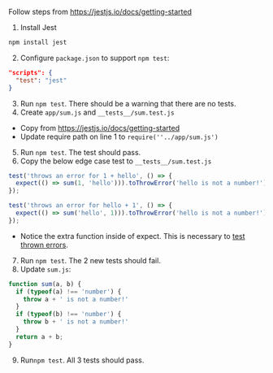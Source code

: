 Follow steps from https://jestjs.io/docs/getting-started
1. Install Jest
```bash
npm install jest
```
2. Configure `package.json` to support `npm test`:
```json
"scripts": {
  "test": "jest"
}
```
3. Run `npm test`. There should be a warning that there are no tests.
4. Create `app/sum.js` and `__tests__/sum.test.js`
  - Copy from https://jestjs.io/docs/getting-started
  - Update require path on line 1 to `require(''../app/sum.js')`
5. Run `npm test`. The test should pass.
6. Copy the below edge case test to `__tests__/sum.test.js`
```js
test('throws an error for 1 + hello', () => {
  expect(() => sum(1, 'hello'))).toThrowError('hello is not a number!');
});

test('throws an error for hello + 1', () => {
  expect(() => sum('hello', 1))).toThrowError('hello is not a number!');
});
```
  - Notice the extra function inside of expect. This is necessary to [test thrown errors](https://jestjs.io/docs/expect#tothrowerror).
7. Run `npm test`. The 2 new tests should fail.
8. Update `sum.js`:
```js
function sum(a, b) {
  if (typeof(a) !== 'number') {
    throw a + ' is not a number!'
  }
  if (typeof(b) !== 'number') {
    throw b + ' is not a number!'
  }
  return a + b;
}
```
9. Run`npm test`. All 3 tests should pass.

